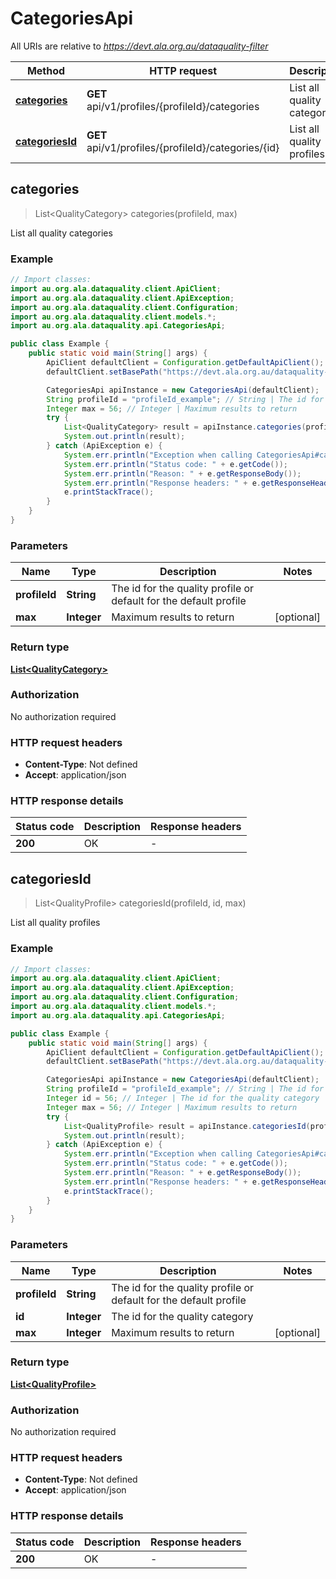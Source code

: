 # CategoriesApi

All URIs are relative to *https://devt.ala.org.au/dataquality-filter*

Method | HTTP request | Description
------------- | ------------- | -------------
[**categories**](CategoriesApi.md#categories) | **GET** api/v1/profiles/{profileId}/categories | List all quality categories
[**categoriesId**](CategoriesApi.md#categoriesId) | **GET** api/v1/profiles/{profileId}/categories/{id} | List all quality profiles



## categories

> List&lt;QualityCategory&gt; categories(profileId, max)

List all quality categories

### Example

```java
// Import classes:
import au.org.ala.dataquality.client.ApiClient;
import au.org.ala.dataquality.client.ApiException;
import au.org.ala.dataquality.client.Configuration;
import au.org.ala.dataquality.client.models.*;
import au.org.ala.dataquality.api.CategoriesApi;

public class Example {
    public static void main(String[] args) {
        ApiClient defaultClient = Configuration.getDefaultApiClient();
        defaultClient.setBasePath("https://devt.ala.org.au/dataquality-filter");

        CategoriesApi apiInstance = new CategoriesApi(defaultClient);
        String profileId = "profileId_example"; // String | The id for the quality profile or default for the default profile
        Integer max = 56; // Integer | Maximum results to return
        try {
            List<QualityCategory> result = apiInstance.categories(profileId, max);
            System.out.println(result);
        } catch (ApiException e) {
            System.err.println("Exception when calling CategoriesApi#categories");
            System.err.println("Status code: " + e.getCode());
            System.err.println("Reason: " + e.getResponseBody());
            System.err.println("Response headers: " + e.getResponseHeaders());
            e.printStackTrace();
        }
    }
}
```

### Parameters


Name | Type | Description  | Notes
------------- | ------------- | ------------- | -------------
 **profileId** | **String**| The id for the quality profile or default for the default profile |
 **max** | **Integer**| Maximum results to return | [optional]

### Return type

[**List&lt;QualityCategory&gt;**](QualityCategory.md)

### Authorization

No authorization required

### HTTP request headers

- **Content-Type**: Not defined
- **Accept**: application/json

### HTTP response details
| Status code | Description | Response headers |
|-------------|-------------|------------------|
| **200** | OK |  -  |


## categoriesId

> List&lt;QualityProfile&gt; categoriesId(profileId, id, max)

List all quality profiles

### Example

```java
// Import classes:
import au.org.ala.dataquality.client.ApiClient;
import au.org.ala.dataquality.client.ApiException;
import au.org.ala.dataquality.client.Configuration;
import au.org.ala.dataquality.client.models.*;
import au.org.ala.dataquality.api.CategoriesApi;

public class Example {
    public static void main(String[] args) {
        ApiClient defaultClient = Configuration.getDefaultApiClient();
        defaultClient.setBasePath("https://devt.ala.org.au/dataquality-filter");

        CategoriesApi apiInstance = new CategoriesApi(defaultClient);
        String profileId = "profileId_example"; // String | The id for the quality profile or default for the default profile
        Integer id = 56; // Integer | The id for the quality category
        Integer max = 56; // Integer | Maximum results to return
        try {
            List<QualityProfile> result = apiInstance.categoriesId(profileId, id, max);
            System.out.println(result);
        } catch (ApiException e) {
            System.err.println("Exception when calling CategoriesApi#categoriesId");
            System.err.println("Status code: " + e.getCode());
            System.err.println("Reason: " + e.getResponseBody());
            System.err.println("Response headers: " + e.getResponseHeaders());
            e.printStackTrace();
        }
    }
}
```

### Parameters


Name | Type | Description  | Notes
------------- | ------------- | ------------- | -------------
 **profileId** | **String**| The id for the quality profile or default for the default profile |
 **id** | **Integer**| The id for the quality category |
 **max** | **Integer**| Maximum results to return | [optional]

### Return type

[**List&lt;QualityProfile&gt;**](QualityProfile.md)

### Authorization

No authorization required

### HTTP request headers

- **Content-Type**: Not defined
- **Accept**: application/json

### HTTP response details
| Status code | Description | Response headers |
|-------------|-------------|------------------|
| **200** | OK |  -  |


